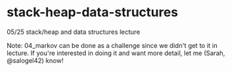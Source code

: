 # stack-heap-data-structures
05/25 stack/heap and data structures lecture

Note: 04_markov can be done as a challenge since we didn't get to it in lecture.  If you're interested in doing it and want more detail, let me (Sarah, @salogel42) know!
